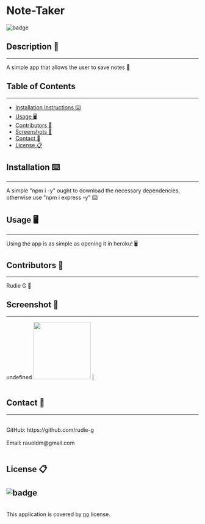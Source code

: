 # Note-Taker
![badge](https://img.shields.io/badge/license-Open-blue)<br />


## Description 📝 
---
A simple app that allows the user to save notes 📝


## Table of Contents  
---
- [Installation Instructions ⌨️](#installation-)
- [Usage 🖥️](#usage-️)
- [Contributors 📜](#contributors-)
- [Screenshots 📸](#screenshots-)
- [Contact 📠](#contact-)
- [License 📋](#license-️)

## Installation ⌨️ 
---
A simple "npm i -y" ought to download the necessary dependencies, otherwise use "npm i express -y" ⌨️
  
## Usage 🖥️ 
---
Using the app is as simple as opening it in heroku! 🖥️
  
## Contributors 📜 
---
Rudie G 📜
  
## Screenshot 📸 
---
undefined
<img alt="" src="" width="150" height="150"> |
<br />
<br />

## Contact 📠 
---
<br />
GitHub: https://github.com/rudie-g
<br />
<br />
Email: rauoldm@gmail.com
<br />
<br />

## License 📋
![badge](https://img.shields.io/badge/license-Open-blue)
---
<br />
This application is covered by <a href=""> no</a> license.
